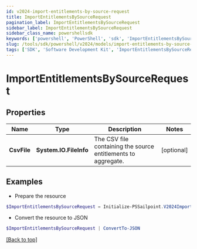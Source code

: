 ```yaml
---
id: v2024-import-entitlements-by-source-request
title: ImportEntitlementsBySourceRequest
pagination_label: ImportEntitlementsBySourceRequest
sidebar_label: ImportEntitlementsBySourceRequest
sidebar_class_name: powershellsdk
keywords: ['powershell', 'PowerShell', 'sdk', 'ImportEntitlementsBySourceRequest', 'V2024ImportEntitlementsBySourceRequest'] 
slug: /tools/sdk/powershell/v2024/models/import-entitlements-by-source-request
tags: ['SDK', 'Software Development Kit', 'ImportEntitlementsBySourceRequest', 'V2024ImportEntitlementsBySourceRequest']
---
```



# ImportEntitlementsBySourceRequest

## Properties

Name | Type | Description | Notes
------------ | ------------- | ------------- | -------------
**CsvFile** | **System.IO.FileInfo** | The CSV file containing the source entitlements to aggregate. | [optional] 

## Examples

- Prepare the resource
```powershell
$ImportEntitlementsBySourceRequest = Initialize-PSSailpoint.V2024ImportEntitlementsBySourceRequest  -CsvFile null
```

- Convert the resource to JSON
```powershell
$ImportEntitlementsBySourceRequest | ConvertTo-JSON
```


[[Back to top]](#) 

